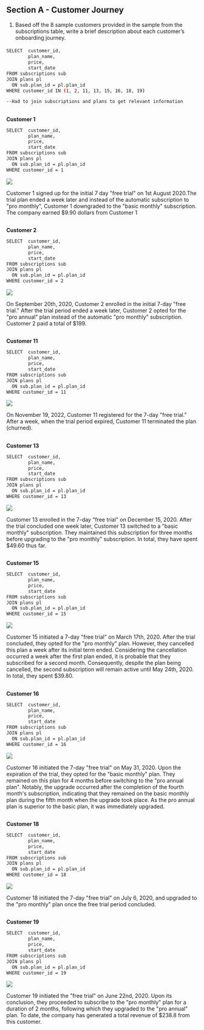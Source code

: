 ## Section A - Customer Journey

1. Based off the 8 sample customers provided in the sample from the subscriptions table, write a brief description about each customer’s onboarding journey. 
####

```bash
SELECT  customer_id,
        plan_name,
        price,
        start_date
FROM subscriptions sub
JOIN plans pl
  ON sub.plan_id = pl.plan_id
WHERE customer_id IN (1, 2, 11, 13, 15, 16, 18, 19)

--Had to join subscriptions and plans to get relevant information
```
##


**Customer 1**
```bash
SELECT  customer_id,
        plan_name,
        price,
        start_date
FROM subscriptions sub
JOIN plans pl
  ON sub.plan_id = pl.plan_id
WHERE customer_id = 1
```
![](https://github.com/MandarSawant18/SQL_Projects/blob/main/Data%20with%20Danny%20SQL%20Challenge/Case%20Study%203%20-%20Foodie-fi/Screenshots/A1.png?raw=true)

Customer 1 signed up for the initial 7 day "free trial" on 1st August 2020.The trial plan ended a week later and instead of the automatic subscription to "pro monthly", Customer 1 downgraded to the "basic monthly" subscription. The company earned $9.90 dollars from Customer 1
##
**Customer 2**
```bash
SELECT  customer_id,
        plan_name,
        price,
        start_date
FROM subscriptions sub
JOIN plans pl
  ON sub.plan_id = pl.plan_id
WHERE customer_id = 2
```
![](https://github.com/MandarSawant18/SQL_Projects/blob/main/Data%20with%20Danny%20SQL%20Challenge/Case%20Study%203%20-%20Foodie-fi/Screenshots/A2.png?raw=true)

On September 20th, 2020, Customer 2 enrolled in the initial 7-day "free trial." After the trial period ended a week later, Customer 2 opted for the "pro annual" plan instead of the automatic "pro monthly" subscription. Customer 2 paid a total of $199.
##
**Customer 11**
```bash
SELECT  customer_id,
        plan_name,
        price,
        start_date
FROM subscriptions sub
JOIN plans pl
  ON sub.plan_id = pl.plan_id
WHERE customer_id = 11
```
![](https://github.com/MandarSawant18/SQL_Projects/blob/main/Data%20with%20Danny%20SQL%20Challenge/Case%20Study%203%20-%20Foodie-fi/Screenshots/A11.png?raw=true)

On November 19, 2022, Customer 11 registered for the 7-day "free trial." After a week, when the trial period expired, Customer 11 terminated the plan (churned).
##
**Customer 13**
```bash
SELECT  customer_id,
        plan_name,
        price,
        start_date
FROM subscriptions sub
JOIN plans pl
  ON sub.plan_id = pl.plan_id
WHERE customer_id = 13
```
![](https://github.com/MandarSawant18/SQL_Projects/blob/main/Data%20with%20Danny%20SQL%20Challenge/Case%20Study%203%20-%20Foodie-fi/Screenshots/A13.png?raw=true)

Customer 13 enrolled in the 7-day "free trial" on December 15, 2020. After the trial concluded one week later, Customer 13 switched to a "basic monthly" subscription. They maintained this subscription for three months before upgrading to the "pro monthly" subscription. In total, they have spent $49.60 thus far.
##
**Customer 15**
```bash
SELECT  customer_id,
        plan_name,
        price,
        start_date
FROM subscriptions sub
JOIN plans pl
  ON sub.plan_id = pl.plan_id
WHERE customer_id = 15
```
![](https://github.com/MandarSawant18/SQL_Projects/blob/main/Data%20with%20Danny%20SQL%20Challenge/Case%20Study%203%20-%20Foodie-fi/Screenshots/A15.png?raw=true)

Customer 15 initiated a 7-day "free trial" on March 17th, 2020. After the trial concluded, they opted for the "pro monthly" plan. However, they cancelled this plan a week after its initial term ended. Considering the cancellation occurred a week after the first plan ended, it is probable that they subscribed for a second month. Consequently, despite the plan being cancelled, the second subscription will remain active until May 24th, 2020. In total, they spent $39.80.
##
**Customer 16**
```bash
SELECT  customer_id,
        plan_name,
        price,
        start_date
FROM subscriptions sub
JOIN plans pl
  ON sub.plan_id = pl.plan_id
WHERE customer_id = 16
```
![](https://github.com/MandarSawant18/SQL_Projects/blob/main/Data%20with%20Danny%20SQL%20Challenge/Case%20Study%203%20-%20Foodie-fi/Screenshots/A16.png?raw=true)

Customer 16 initiated the 7-day "free trial" on May 31, 2020. Upon the expiration of the trial, they opted for the "basic monthly" plan. They remained on this plan for 4 months before switching to the "pro annual plan". Notably, the upgrade occurred after the completion of the fourth month's subscription, indicating that they remained on the basic monthly plan during the fifth month when the upgrade took place. As the pro annual plan is superior to the basic plan, it was immediately upgraded.
##
**Customer 18**
```bash
SELECT  customer_id,
        plan_name,
        price,
        start_date
FROM subscriptions sub
JOIN plans pl
  ON sub.plan_id = pl.plan_id
WHERE customer_id = 18
```
![](https://github.com/MandarSawant18/SQL_Projects/blob/main/Data%20with%20Danny%20SQL%20Challenge/Case%20Study%203%20-%20Foodie-fi/Screenshots/A18.png?raw=true)

Customer 18 initiated the 7-day "free trial" on July 6, 2020, and upgraded to the "pro monthly" plan once the free trial period concluded.
##
**Customer 19**
```bash
SELECT  customer_id,
        plan_name,
        price,
        start_date
FROM subscriptions sub
JOIN plans pl
  ON sub.plan_id = pl.plan_id
WHERE customer_id = 19
```
![](https://github.com/MandarSawant18/SQL_Projects/blob/main/Data%20with%20Danny%20SQL%20Challenge/Case%20Study%203%20-%20Foodie-fi/Screenshots/A19.png?raw=true)

Customer 19 initiated the "free trial" on June 22nd, 2020. Upon its conclusion, they proceeded to subscribe to the "pro monthly" plan for a duration of 2 months, following which they upgraded to the "pro annual" plan. To date, the company has generated a total revenue of $238.8 from this customer.
